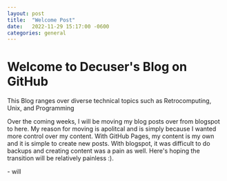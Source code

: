 ```yaml
---
layout: post
title:  "Welcome Post"
date:   2022-11-29 15:17:00 -0600
categories: general
---
```

# Welcome to Decuser's Blog on GitHub

This Blog ranges over diverse technical topics such as Retrocomputing, Unix, and Programming

Over the coming weeks, I will be moving my blog posts over from blogspot to here. My reason for moving is apolitcal and is simply because I wanted more control over my content. With GitHub Pages, my content is my own and it is simple to create new posts. With blogspot, it was difficult to do backups and creating content was a pain as well. Here's hoping the transition will be relatively painless :).

\- will
